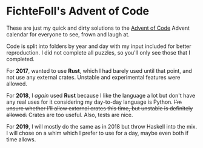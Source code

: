 # FichteFoll's Advent of Code

These are just my quick and dirty solutions to the
[Advent of Code][] Advent calendar
for everyone to see, frown and laugh at.

Code is split into folders by year and day
with my input included for better reproduction.
I did not complete all puzzles,
so you'll only see those that I completed.

For **2017**, wanted to use **Rust**,
which I had barely used until that point,
and not use any external crates.
Unstable and experimental features were allowed.

For **2018**, I *again* used **Rust**
because I like the language a lot
but don't have any real uses for it
considering my day-to-day language is Python.
~~I'm unsure whether I'll allow external crates this time,
but unstable is definitely allowed.~~
Crates are too useful.
Also, tests are nice.

For **2019**, I will mostly do the same as in 2018
but throw Haskell into the mix.
I will chose on a whim which I prefer to use for a day,
maybe even both if time allows.


[Advent of Code]: https://adventofcode.com/
